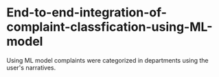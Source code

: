 # End-to-end-integration-of-complaint-classfication-using-ML-model
Using ML model complaints were categorized in departments using the user's narratives. 
